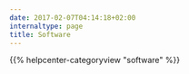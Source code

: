 ```yaml
---
date: 2017-02-07T04:14:18+02:00
internaltype: page
title: Software
---
```


{{% helpcenter-categoryview "software" %}}